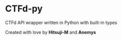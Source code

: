 # CTFd-py
CTFd API wrapper written in Python with built-in types

Created with love by **Hitsuji-M** and **Anemys**

